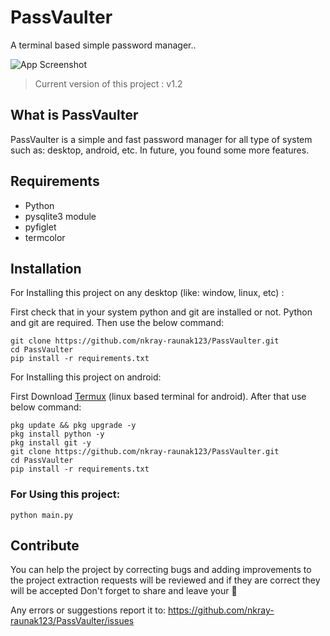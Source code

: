 # PassVaulter

A terminal based simple password manager..

![App Screenshot](https://github.com/nkray-raunak123/PassVaulter/blob/main/screenshots/20220112_112353.jpg)


> Current version of this project 
: v1.2


## What is PassVaulter

PassVaulter is a simple and fast password manager for all type of system such as: desktop, android, etc. In future, you found some more features. 
## Requirements
- Python 
- pysqlite3 module
- pyfiglet 
- termcolor
## Installation

For Installing this project on any desktop (like: window, linux, etc) :

First check that in your system python and git are installed or not. Python and git are required. Then use the below command: 

```
git clone https://github.com/nkray-raunak123/PassVaulter.git
cd PassVaulter
pip install -r requirements.txt
```

For Installing this project on android:

First Download [Termux](https://f-droid.org/en/packages/com.termux/) (linux based terminal for android). After that use below command: 
```
pkg update && pkg upgrade -y
pkg install python -y
pkg install git -y
git clone https://github.com/nkray-raunak123/PassVaulter.git
cd PassVaulter
pip install -r requirements.txt
```
### For Using this project: 
```
python main.py
```
## Contribute
You can help the project by correcting bugs and adding improvements to the project extraction requests will be reviewed and if they are correct they will be accepted
Don't forget to share and leave your 🌟

Any errors or suggestions report it to: https://github.com/nkray-raunak123/PassVaulter/issues



